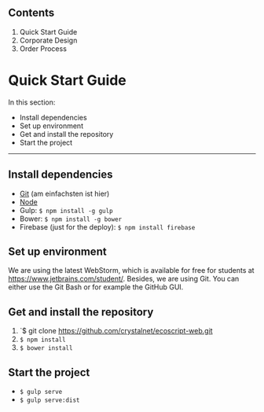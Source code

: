 ## Contents

1. Quick Start Guide
2. Corporate Design
3. Order Process

# Quick Start Guide
In this section:

* Install dependencies
* Set up environment
* Get and install the repository
* Start the project

***

## Install dependencies
* [Git](https://git-scm.com/download) (am einfachsten ist hier)
* [Node](https://nodejs.org/en/)
* Gulp: `$ npm install -g gulp`
* Bower: `$ npm install -g bower`
* Firebase (just for the deploy): `$ npm install firebase`


## Set up environment
We are using the latest WebStorm, which is available for free for students at https://www.jetbrains.com/student/.
Besides, we are using Git. You can either use the Git Bash or for example the GitHub GUI.

## Get and install the repository

1. `$ git clone https://github.com/crystalnet/ecoscript-web.git
2. `$ npm install`
3. `$ bower install`

## Start the project
* `$ gulp serve`
* `$ gulp serve:dist`
